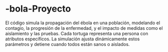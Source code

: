 # -bola-Proyecto
 El código simula la propagación del ébola en una población, modelando el contagio, la progresión de la enfermedad, y el impacto de medidas como el aislamiento y las pruebas. Cada tortuga representa una persona con atributos específicos. La simulación ajusta dinámicamente estos parámetros y detiene cuando todos están sanos o aislados.
